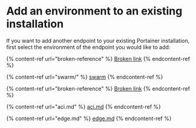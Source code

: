 # Add an environment to an existing installation

If you want to add another endpoint to your existing Portainer installation, first select the environment of the endpoint you would like to add:

{% content-ref url="broken-reference" %}
[Broken link](broken-reference)
{% endcontent-ref %}

{% content-ref url="swarm/" %}
[swarm](swarm/)
{% endcontent-ref %}

{% content-ref url="broken-reference" %}
[Broken link](broken-reference)
{% endcontent-ref %}

{% content-ref url="aci.md" %}
[aci.md](aci.md)
{% endcontent-ref %}

{% content-ref url="edge.md" %}
[edge.md](edge.md)
{% endcontent-ref %}

